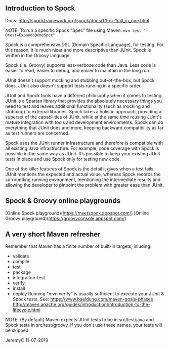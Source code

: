 ## Introduction to Spock

Docs:
http://spockframework.org/spock/docs/1.1-rc-1/all_in_one.html

NOTE: To run a specific Spock "Spec" file using Maven:
`mvn test "-Dtest=ExpandoDemoSpec"`

Spock is a comprehensive DSL (Domain Specific Language), for testing.
For this reason, it is much nicer and more descriptive than JUnit. 
Spock is written in the Groovy language.

Spock (i.e. Groovy) supports less-verbose code than Java. Less code is easier 
to read, easier to debug, and easier to maintain in the long run.

JUnit doesn't support mocking and stubbing out-of-the-box, but Spock does.
JUnit also doesn't support tests running in a specific order.

JUnit and Spock tools have a different philosophy when it comes to testing. 
JUnit is a Spartan library that provides the absolutely necessary things you 
need to test and leaves additional functionality (such as mocking and stubbing) 
to external libraries. Spock takes a holistic approach, providing a superset of 
the capabilities of JUnit, while at the same time reusing JUnit's mature 
integration with tools and development environments. Spock can do everything 
that JUnit does and more, keeping backward compatibility as far as test runners 
are concerned.

Spock uses the JUnit runner infrastructure and therefore is compatible with all
existing Java infrastructure. For example, code coverage with Spock is possible
in the same way as JUnit. It’s possible to keep your existing JUnit tests in place
and use Spock only for testing new code.

One of the killer features of Spock is the detail it gives when a test fails. 
JUnit mentions the expected and actual value, whereas Spock records the 
surrounding running environment, mentioning the intermediate results and allowing
the developer to pinpoint the problem with greater ease than JUnit.

## Spock & Groovy online playgrounds
[Online Spock playground)(https://meetspock.appspot.com/)
[Online Groovy playground)(https://groovyconsole.appspot.com/)

## A very short Maven refresher
Remember that Maven has a finite number of built-in targets, inluding:
- validate
- compile
- test
- package
- integration-test
- verify
- install
- deploy
Running "mvn verify" is usually sufficient to execute your JUnit & Spock tests.
See:
https://www.baeldung.com/maven-goals-phases
http://maven.apache.org/guides/introduction/introduction-to-the-lifecycle.html


*NOTE*: (By default) Maven expects JUnit tests to be in src/test/java and Spock tests in 
        src/test/groovy. If you don't use these names, your tests will be skipped.


JeremyC 11-07-2019
